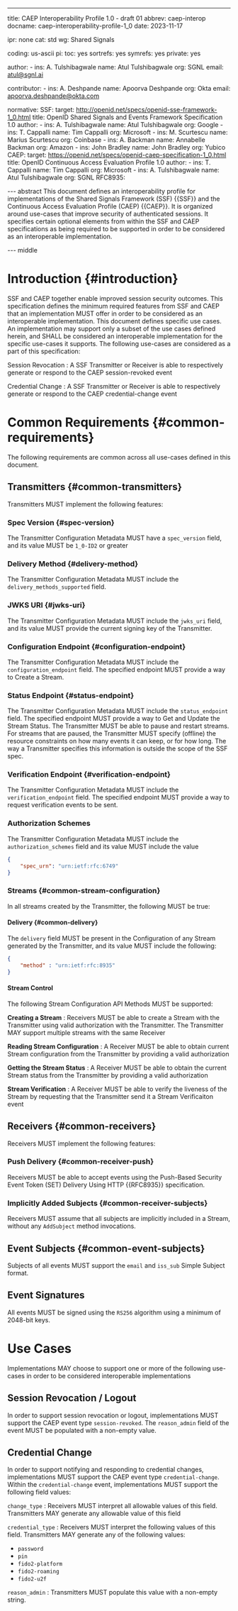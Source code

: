 ---
title: CAEP Interoperability Profile 1.0 - draft 01
abbrev: caep-interop
docname: caep-interoperability-profile-1_0
date: 2023-11-17

ipr: none
cat: std
wg: Shared Signals

coding: us-ascii
pi:
  toc: yes
  sortrefs: yes
  symrefs: yes
  private: yes

author:
      -
        ins: A. Tulshibagwale
        name: Atul Tulshibagwale
        org: SGNL
        email: atul@sgnl.ai

contributor:
      -
        ins: A. Deshpande
        name: Apoorva Deshpande
        org: Okta
        email: apoorva.deshpande@okta.com

normative:
  SSF:
    target: http://openid.net/specs/openid-sse-framework-1_0.html
    title: OpenID Shared Signals and Events Framework Specification 1.0
    author:
      -
        ins: A. Tulshibagwale
        name: Atul Tulshibagwale
        org: Google
      -
        ins: T. Cappalli
        name: Tim Cappalli
        org: Microsoft
      -
        ins: M. Scurtescu
        name: Marius Scurtescu
        org: Coinbase
      -
        ins: A. Backman
        name: Annabelle Backman
        org: Amazon
      -
        ins: John Bradley
        name: John Bradley
        org: Yubico
  CAEP:
    target: https://openid.net/specs/openid-caep-specification-1_0.html
    title: OpenID Continuous Access Evaluation Profile 1.0
    author:
      -
        ins: T. Cappalli
        name: Tim Cappalli
        org: Microsoft
      -
        ins: A. Tulshibagwale
        name: Atul Tulshibagwale
        org: SGNL
  RFC8935:


--- abstract
This document defines an interoperability profile for implementations of the Shared Signals Framework (SSF) {{SSF}} and the Continuous Access Evaluation Profile (CAEP) {{CAEP}}. It is organized around use-cases that improve security of authenticated sessions. It specifies certain optional elements from within the SSF and CAEP specifications as being required to be supported in order to be considered as an interoperable implementation.

--- middle

# Introduction {#introduction}
SSF and CAEP together enable improved session security outcomes. This specification defines the minimum required features from SSF and CAEP that an implementation MUST offer in order to be considered as an interoperable implementation. This document defines specific use cases. An implementation may support only a subset of the use cases defined herein, and SHALL be considered an interoperable implementation for the specific use-cases it supports. The following use-cases are considered as a part of this specification:

Session Revocation
: A SSF Transmitter or Receiver is able to respectively generate or respond to the CAEP session-revoked event

Credential Change
: A SSF Transmitter or Receiver is able to respectively generate or respond to the CAEP credential-change event

# Common Requirements {#common-requirements}
The following requirements are common across all use-cases defined in this document.

## Transmitters {#common-transmitters}
Transmitters MUST implement the following features:

### Spec Version {#spec-version}
The Transmitter Configuration Metadata MUST have a `spec_version` field, and its value MUST be `1_0-ID2` or greater

### Delivery Method {#delivery-method}
The Transmitter Configuration Metadata MUST include the `delivery_methods_supported` field.

### JWKS URI {#jwks-uri}
The Transmitter Configuration Metadata MUST include the `jwks_uri` field, and its value MUST provide the current signing key of the Transmitter.

### Configuration Endpoint {#configuration-endpoint}
The Transmitter Configuration Metadata MUST include the `configuration_endpoint` field. The specified endpoint MUST provide a way to Create a Stream.

### Status Endpoint {#status-endpoint}
The Transmitter Configuration Metadata MUST include the `status_endpoint` field. The specified endpoint MUST provide a way to Get and Update the Stream Status. The Transmitter MUST be able to pause and restart streams. For streams that are paused, the Transmitter MUST specify (offline) the resource constraints on how many events it can keep, or for how long. The way a Transmitter specifies this information is outside the scope of the SSF spec.

### Verification Endpoint {#verification-endpoint}
The Transmitter Configuration Metadata MUST include the `verification_endpoint` field. The specified endpoint MUST provide a way to request verification events to be sent.

### Authorization Schemes
The Transmitter Configuration Metadata MUST include the `authorization_schemes` field and its value MUST include the value

~~~json
{
    "spec_urn": "urn:ietf:rfc:6749"
}
~~~

### Streams {#common-stream-configuration}
In all streams created by the Transmitter, the following MUST be true:

#### Delivery {#common-delivery}
The `delivery` field MUST be present in the Configuration of any Stream generated by the Transmitter, and its value MUST include the following:

~~~ json
{
    "method" : "urn:ietf:rfc:8935"
}
~~~

#### Stream Control
The following Stream Configuration API Methods MUST be supported:

**Creating a Stream**
: Receivers MUST be able to create a Stream with the Transmitter using valid authorization with the Transmitter. The Transmitter MAY support multiple streams with the same Receiver

**Reading Stream Configuration**
: A Receiver MUST be able to obtain current Stream configuration from the Transmitter by providing a valid authorization

**Getting the Stream Status**
: A Receiver MUST be able to obtain the current Stream status from the Transmitter by providing a valid authorization

**Stream Verification**
: A Receiver MUST be able to verify the liveness of the Stream by requesting that the Transmitter send it a Stream Verificaiton event

## Receivers {#common-receivers}
Receivers MUST implement the following features:

### Push Delivery {#common-receiver-push}
Receivers MUST be able to accept events using the Push-Based Security Event Token (SET) Delivery Using HTTP {{RFC8935}} specification.

### Implicitly Added Subjects {#common-receiver-subjects}
Receivers MUST assume that all subjects are implicitly included in a Stream, without any `AddSubject` method invocations.

## Event Subjects {#common-event-subjects}
Subjects of all events MUST support the `email` and `iss_sub` Simple Subject format.

## Event Signatures
All events MUST be signed using the `RS256` algorithm using a minimum of 2048-bit keys.

# Use Cases
Implementations MAY choose to support one or more of the following use-cases in order to be considered interoperable implementations

## Session Revocation / Logout
In order to support session revocation or logout, implementations MUST support the CAEP event type `session-revoked`. The `reason_admin` field of the event MUST be populated with a non-empty value.

## Credential Change
In order to support notifying and responding to credential changes, implementations MUST support the CAEP event type `credential-change`.
Within the `credential-change` event, implementations MUST support the following field values:

`change_type`
: Receivers MUST interpret all allowable values of this field. Transmitters MAY generate any allowable value of this field

`credential_type`
: Receivers MUST interpret the following values of this field. Transmitters MAY generate any of the following values:

  * `password`
  * `pin`
  * `fido2-platform`
  * `fido2-roaming`
  * `fido2-u2f`

`reason_admin`
: Transmitters MUST populate this value with a non-empty string.

